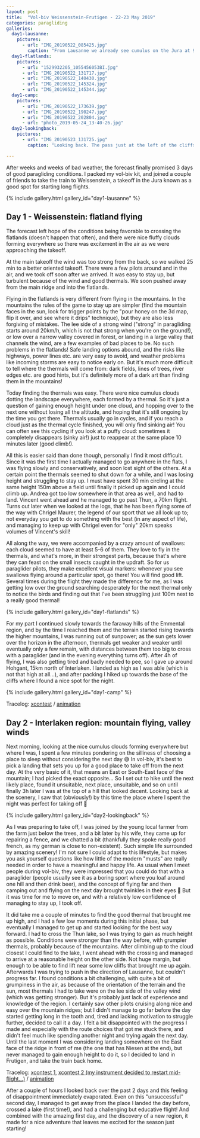 ```yaml
---
layout: post
title:  "Vol-biv Weissenstein-Frutigen - 22-23 May 2019"
categories: paragliding
galleries:
  day1-lausanne:
    pictures:
      - url: "IMG_20190522_085425.jpg"
        caption: "From Lausanne we already see cumulus on the Jura at 9AM!"
  day1-flatlands:
    pictures:
      - url: "1529932205_1055456053BI.jpg"
      - url: "IMG_20190522_131717.jpg"
      - url: "IMG_20190522_140430.jpg"
      - url: "IMG_20190522_145324.jpg"
      - url: "IMG_20190522_145344.jpg"
  day1-camp:
    pictures:
      - url: "IMG_20190522_173639.jpg"
      - url: "IMG_20190522_190247.jpg"
      - url: "IMG_20190522_202804.jpg"
      - url: "photo_2019-05-24_13-40-26.jpg"
  day2-lookingback:
    pictures:
      - url: "IMG_20190523_131725.jpg"
        caption: "Looking back. The pass just at the left of the cliffs, in the middle of the picture, is where I spent the night"

---
```


After weeks and weeks of bad weather, the forecast finally promised 3 days of good paragliding conditions. I packed my vol-biv kit, and joined a couple of friends to take the train to Weissenstein, a takeoff in the Jura known as a good spot for starting long flights.
<div class="justified-gallery">
{% include gallery.html gallery_id="day1-lausanne" %}
</div>


## Day 1 - Weissenstein: flatland flying
The forecast left hope of the conditions being favorable to crossing the flatlands (doesn't happen that often), and there were nice fluffy clouds forming everywhere so there was excitement in the air as we were approaching the takeoff.

At the main takeoff the wind was too strong from the back, so we walked 25 min to a better oriented takeoff. There were a few pilots around and in the air, and we took off soon after we arrived. It was easy to stay up, but turbulent because of the wind and good thermals. We soon pushed away from the main ridge and into the flatlands.

Flying in the flatlands is very different from flying in the mountains. In the mountains the rules of the game to stay up are simpler (find the mountain faces in the sun, look for trigger points by the "pour honey on the 3d map, flip it over, and see where it drips" technique), but they are also less forgiving of mistakes. The lee side of a strong wind ("strong" in paragliding starts around 20km/h, which is not that strong when you're on the ground!), or low over a narrow valley covered in forest, or landing in a large valley that channels the wind, are a few examples of bad places to be. No such problems in the flatlands! Safe landing options abound, and the risks like highways, power lines etc. are very easy to avoid, and weather problems like incoming storms are easy to notice early on. But it's much more difficult to tell where the thermals will come from: dark fields, lines of trees, river edges etc. are good hints, but it's definitely more of a dark art than finding them in the mountains!

Today finding the thermals was easy. There were nice cumulus clouds dotting the landscape everywhere, each formed by a thermal. So it's just a question of gaining enough height under one cloud, and hopping over to the next one without losing all the altitude, and hoping that it's still ongoing by the time you get there. Thermals usually go in cycles, and if you reach a cloud just as the thermal cycle finished, you will only find sinking air! You can often see this cycling if you look at a puffy cloud: sometimes it completely disappears (sinky air!) just to reappear at the same place 10 minutes later (good climb!).

All this is easier said than done though, personally I find it most difficult. Since it was the first time I actually managed to go anywhere in the flats, I was flying slowly and conservatively, and soon lost sight of the others. At a certain point the thermals seemed to shut down for a while, and I was losing height and struggling to stay up. I must have spent 30 min circling at the same height 150m above a field until finally it picked up again and I could climb up. Andrea got too low somewhere in that area as well, and had to land. Vincent went ahead and he managed to go past Thun, a 70km flight. Turns out later when we looked at the logs, that he has been flying some of the way with Chrigel Maurer, the legend of our sport that we all look up to; not everyday you get to do something with the best (in any aspect of life), and managing to keep up with Chrigel even for "only" 20km speaks volumes of Vincent's skill!

All along the way, we were accompanied by a crazy amount of swallows: each cloud seemed to have at least 5-6 of them. They love to fly in the thermals, and what's more, in their strongest parts, because that's where they can feast on the small insects caught in the updraft. So for us paraglider pilots, they make excellent visual markers: whenever you see swallows flying around a particular spot, go there! You will find good lift. Several times during the flight they made the difference for me, as I was getting low over the ground searching desperately for the next thermal only to notice the birds and finding out that I've been struggling just 100m next to a really good thermal!

<div class="justified-gallery">
{% include gallery.html gallery_id="day1-flatlands" %}
</div>


For my part I continued slowly towards the faraway hills of the Emmental region, and by the time I reached them and the terrain started rising towards the higher mountains, I was running out of sunpower; as the sun gets lower over the horizon in the afternoon, thermals get weaker and weaker until eventually only a few remain, with distances between them too big to cross with a paraglider (and in the evening everything turns off). After 4h of flying, I was also getting tired and badly needed to pee, so I gave up around Hohgant, 15km north of Interlaken. I landed as high as I was able (which is not that high at all...), and after packing I hiked up towards the base of the cliffs where I found a nice spot for the night.

<div class="justified-gallery">
{% include gallery.html gallery_id="day1-camp" %}
</div>

Tracelog: [xcontest](https://www.xcontest.org/world/en/flights/detail:mihai.m/22.5.2019/10:50)
/
[animation](https://ayvri.com/scene/7dj203q05e/cjw2aep6t00013162mm020ag0)


## Day 2 - Interlaken region: mountain flying, valley winds

Next morning, looking at the nice cumulus clouds forming everywhere but where I was, I spent a few minutes pondering on the silliness of choosing a place to sleep without considering the next day 😅 In vol-biv, it's best to pick a landing that sets you up for a good place to take off from the next day. At the very basic of it, that means an East or South-East face of the mountain; I had picked the exact opposite... So I set out to hike until the next likely place, found it unsuitable, next place, unsuitable, and so on until finally 3h later I was at the top of a hill that looked decent. Looking back at the scenery, I saw that (obviously!) by this time the place where I spent the night was perfect for taking off 🤣
<div class="justified-gallery">
{% include gallery.html gallery_id="day2-lookingback" %}
</div>

As I was preparing to take off, I was joined by the young local farmer from the farm just below the trees, and a bit later by his wife, they came up for repairing a fence, and we chatted a bit (thankfully they spoke really good french, as my german is close to non-existent). Such simple life surrounded by amazing scenery! I'm not sure I could adapt to this lifestyle, but makes you ask yourself questions like how little of the modern "musts" are really needed in order to have a meaningful and happy life. As usual when I meet people during vol-biv, they were impressed that you could do that with a paraglider (people usually see it as a boring sport where you loaf around one hill and then drink beer), and the concept of flying far and then camping out and flying on the next day brought twinkles in their eyes 🤩 But it was time for me to move on, and with a relatively low confidence of managing to stay up, I took off.


It did take me a couple of minutes to find the good thermal that brought me up high, and I had a few low moments during this initial phase, but eventually I managed to get up and started looking for the best way forward. I had to cross the Thun lake, so I was trying to gain as much height as possible. Conditions were stronger than the way before, with grumpier thermals, probably because of the mountains. After climbing up to the cloud closest I could find to the lake, I went ahead with the crossing and managed to arrive at a reasonable height on the other side. Not huge margin, but enough to be able to find lift near some low cliffs that brought me up again. Afterwards I was trying to push in the direction of Lausanne, but couldn't progress far. I found conditions a bit challenging, with quite a bit of grumpiness in the air, as because of the orientation of the terrain and the sun, most thermals I had to take were on the lee side of the valley wind (which was getting stronger). But it's probably just lack of experience and knowledge of the region. I certainly saw other pilots cruising along nice and easy over the mountain ridges; but I didn't manage to go far before the day started getting long in the tooth and, tired and lacking motivation to struggle further, decided to call it a day. I felt a bit disappointed with the progress I made and especially with the route choices that got me stuck there, and didn't feel much like spending another night and trying again the next day. Until the last moment I was considering landing somewhere on the East face of the ridge in front of me (the one that has Niesen at the end), but never managed to gain enough height to do it, so I decided to land in Frutigen, and take the train back home.


Tracelog: [xcontest 1](https://www.xcontest.org/world/en/flights/detail:mihai.m/23.05.2019/11:56), [xcontest 2 (my instrument decided to restart mid-flight...)](https://www.xcontest.org/world/en/flights/detail:mihai.m/23.05.2019/14:47)
/
[animation](https://ayvri.com/scene/7dj203q05e/cjw2aj6ui00023162pcm93rn3)




After a couple of hours I looked back over the past 2 days and this feeling of disappointment immediately evaporated. Even on this "unsuccessful" second day, I managed to get away from the place I landed the day before, crossed a lake (first time!), and had a challenging but educative flight! And combined with the amazing first day, and the discovery of a new region, it made for a nice adventure that leaves me excited for the season just starting!